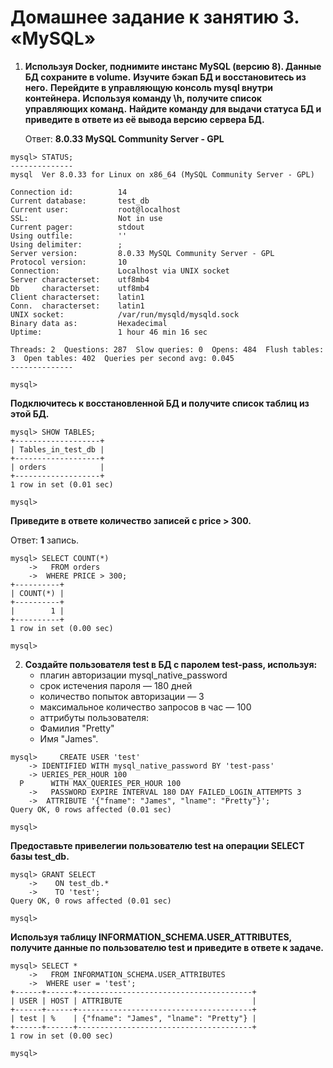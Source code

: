 # Домашнее задание к занятию 3. «MySQL»

1. **Используя Docker, поднимите инстанс MySQL (версию 8). Данные БД сохраните в volume.**
**Изучите бэкап БД и восстановитесь из него.**
**Перейдите в управляющую консоль mysql внутри контейнера.**
**Используя команду \h, получите список управляющих команд.**
**Найдите команду для выдачи статуса БД и приведите в ответе из её вывода версию сервера БД.**

    Ответ: **8.0.33 MySQL Community Server - GPL**
  
```
mysql> STATUS;
--------------
mysql  Ver 8.0.33 for Linux on x86_64 (MySQL Community Server - GPL)

Connection id:          14
Current database:       test_db
Current user:           root@localhost
SSL:                    Not in use
Current pager:          stdout
Using outfile:          ''
Using delimiter:        ;
Server version:         8.0.33 MySQL Community Server - GPL
Protocol version:       10
Connection:             Localhost via UNIX socket
Server characterset:    utf8mb4
Db     characterset:    utf8mb4
Client characterset:    latin1
Conn.  characterset:    latin1
UNIX socket:            /var/run/mysqld/mysqld.sock
Binary data as:         Hexadecimal
Uptime:                 1 hour 46 min 16 sec

Threads: 2  Questions: 287  Slow queries: 0  Opens: 484  Flush tables: 3  Open tables: 402  Queries per second avg: 0.045
--------------

mysql>
```

   **Подключитесь к восстановленной БД и получите список таблиц из этой БД.**
```
mysql> SHOW TABLES;
+-------------------+
| Tables_in_test_db |
+-------------------+
| orders            |
+-------------------+
1 row in set (0.01 sec)

mysql>
```
   **Приведите в ответе количество записей с price > 300.**
    
   Ответ: **1** запись.
    
```
mysql> SELECT COUNT(*)
    ->   FROM orders
    ->  WHERE PRICE > 300;
+----------+
| COUNT(*) |
+----------+
|        1 |
+----------+
1 row in set (0.00 sec)

mysql>
```
2. **Создайте пользователя test в БД c паролем test-pass, используя:**
   - плагин авторизации mysql_native_password
   - срок истечения пароля — 180 дней
   - количество попыток авторизации — 3
   - максимальное количество запросов в час — 100
   - аттрибуты пользователя:
   - Фамилия "Pretty"
   - Имя "James".
```
mysql>     CREATE USER 'test'
    -> IDENTIFIED WITH mysql_native_password BY 'test-pass'
    -> UERIES_PER_HOUR 100
  P      WITH MAX_QUERIES_PER_HOUR 100
    ->   PASSWORD EXPIRE INTERVAL 180 DAY FAILED_LOGIN_ATTEMPTS 3
    ->  ATTRIBUTE '{"fname": "James", "lname": "Pretty"}';
Query OK, 0 rows affected (0.01 sec)

mysql>
```
   
   **Предоставьте привелегии пользователю test на операции SELECT базы test_db.**
```
mysql> GRANT SELECT
    ->    ON test_db.*
    ->    TO 'test';
Query OK, 0 rows affected (0.01 sec)

mysql>   
```
   **Используя таблицу INFORMATION_SCHEMA.USER_ATTRIBUTES, получите данные по пользователю test и приведите в ответе к задаче.**
```
mysql> SELECT *
    ->   FROM INFORMATION_SCHEMA.USER_ATTRIBUTES
    ->  WHERE user = 'test';
+------+------+---------------------------------------+
| USER | HOST | ATTRIBUTE                             |
+------+------+---------------------------------------+
| test | %    | {"fname": "James", "lname": "Pretty"} |
+------+------+---------------------------------------+
1 row in set (0.00 sec)

mysql>
```


